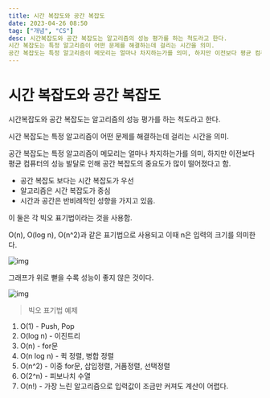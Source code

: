 ```yaml
---
title: 시간 복잡도와 공간 복잡도
date: 2023-04-26 08:50
tag: ["개념", "CS"]
desc: 시간복잡도와 공간 복잡도는 알고리즘의 성능 평가를 하는 척도라고 한다.
시간 복잡도는 특정 알고리즘이 어떤 문제를 해결하는데 걸리는 시간을 의미.
공간 복잡도는 특정 알고리즘이 메모리는 얼마나 차지하는가를 의미, 하지만 이전보다 평균 컴퓨터의 성능 발달로 인해 공간 복잡도의 중요도가 많이 떨어졌다고 함.
---
```


# 시간 복잡도와 공간 복잡도

시간복잡도와 공간 복잡도는 알고리즘의 성능 평가를 하는 척도라고 한다.

시간 복잡도는 특정 알고리즘이 어떤 문제를 해결하는데 걸리는 시간을 의미.

공간 복잡도는 특정 알고리즘이 메모리는 얼마나 차지하는가를 의미, 하지만 이전보다 평균 컴퓨터의 성능 발달로 인해 공간 복잡도의 중요도가 많이 떨어졌다고 함.

- 공간 복잡도 보다는 시간 복잡도가 우선
- 알고리즘은 시간 복잡도가 중심
- 시간과 공간은 반비례적인 성향을 가지고 있음.

이 둘은 각 빅오 표기법이라는 것을 사용함.

O(n), O(log n), O(n^2)과 같은 표기법으로 사용되고 이때 n은 입력의 크기를 의미한다.

![img](https://velog.velcdn.com/images%2Fcha-suyeon%2Fpost%2F86334b34-ae9a-43d8-8b5f-15ea591188eb%2Fimage.png)

그래프가 위로 뻗을 수록 성능이 좋지 않은 것이다.

![img](https://t1.daumcdn.net/cfile/tistory/995DFD335C7EB57801)

> 빅오 표기법 예제

1. O(1) - Push, Pop
2. O(log n) - 이진트리
3. O(n) - for문
4. O(n log n) - 퀵 정렬, 병합 정렬
5. O(n^2) - 이중 for문, 삽입정렬, 거품정렬, 선택정렬
6. O(2^n) - 피보나치 수열
7. O(n!) - 가장 느린 알고리즘으로 입력값이 조금만 커져도 계산이 어렵다.
